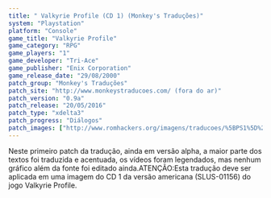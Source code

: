 ```yaml
---
title: " Valkyrie Profile (CD 1) (Monkey's Traduções)"
system: "Playstation"
platform: "Console"
game_title: "Valkyrie Profile"
game_category: "RPG"
game_players: "1"
game_developer: "Tri-Ace"
game_publisher: "Enix Corporation"
game_release_date: "29/08/2000"
patch_group: "Monkey's Traduções"
patch_site: "http://www.monkeystraducoes.com/ (fora do ar)"
patch_version: "0.9a"
patch_release: "20/05/2016"
patch_type: "xdelta3"
patch_progress: "Diálogos"
patch_images: ["http://www.romhackers.org/imagens/traducoes/%5BPS1%5D%20Valkyrie%20Profile%20-%20Monkey's%20Tradu%C3%A7%C3%B5es%20-%201.jpg","http://www.romhackers.org/imagens/traducoes/%5BPS1%5D%20Valkyrie%20Profile%20-%20Monkey's%20Tradu%C3%A7%C3%B5es%20-%202.jpg","http://www.romhackers.org/imagens/traducoes/%5BPS1%5D%20Valkyrie%20Profile%20-%20Monkey's%20Tradu%C3%A7%C3%B5es%20-%203.jpg"]
---
```

Neste primeiro patch da tradução, ainda em versão alpha, a maior parte dos textos foi traduzida e acentuada, os vídeos foram legendados, mas nenhum gráfico além da fonte foi editado ainda.ATENÇÃO:Esta tradução deve ser aplicada em uma imagem do CD 1 da versão americana (SLUS-01156) do jogo Valkyrie Profile.